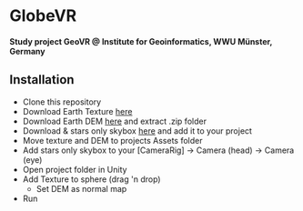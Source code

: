 # GlobeVR

#### Study project GeoVR @ Institute for Geoinformatics, WWU Münster, Germany

## Installation
- Clone this repository
- Download Earth Texture [here](http://eoimages.gsfc.nasa.gov/images/imagerecords/74000/74518/world.topo.200412.3x21600x10800.png)
- Download Earth DEM [here](http://naturalearth.springercarto.com/ne3_data/dem_large.zip) and extract .zip folder
- Download & stars only skybox [here](https://www.assetstore.unity3d.com/en/#!/content/53752) and add it to your project
- Move texture and DEM to projects Assets folder
- Add stars only skybox to your [CameraRig] -> Camera (head) -> Camera (eye)
- Open project folder in Unity
- Add Texture to sphere (drag 'n drop)
    - Set DEM as normal map
- Run
